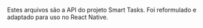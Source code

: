 Estes arquivos são a API do projeto Smart Tasks. Foi reformulado e adaptado para uso no React Native.
